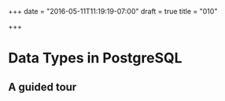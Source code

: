 +++
date = "2016-05-11T11:19:19-07:00"
draft = true
title = "010"

+++
# Data Types in PostgreSQL
## A guided tour


